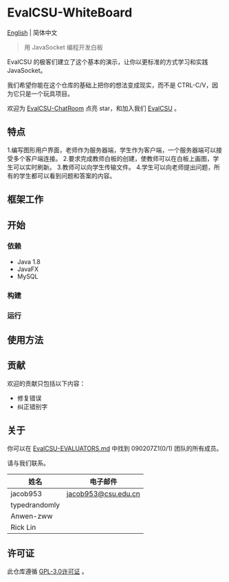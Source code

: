 # EvalCSU-WhiteBoard

[English](/README.md) | 简体中文

> 用 JavaSocket 编程开发白板

EvalCSU 的极客们建立了这个基本的演示，让你以更标准的方式学习和实践 JavaSocket。

我们希望你能在这个仓库的基础上把你的想法变成现实，而不是 CTRL-C/V，因为它只是一个玩具项目。

欢迎为 [EvalCSU-ChatRoom](https://github.com/EvalCSU/evalcsu-whiteboard) 点亮 star，和加入我们 [EvalCSU](https://github.com/Jacob953/evalcsu) 。

## 特点
1.编写图形用户界面，老师作为服务器端，学生作为客户端，一个服务器端可以接受多个客户端连接。
2.要求完成教师白板的创建，使教师可以在白板上画图，学生可以实时刷新。
3.教师可以向学生传输文件。
4.学生可以向老师提出问题，所有的学生都可以看到问题和答案的内容。

## 框架工作
<!-- 描述程序的框架结构 -->

## 开始

### 依赖
- Java 1.8
- JavaFX
- MySQL

### 构建
<!-- 如何构建程序 -->

### 运行
<!-- 如何运行该程序 -->

## 使用方法
<!-- 如何使用该程序 -->

## 贡献
欢迎的贡献只包括以下内容：
- 修复错误
- 纠正错别字

## 关于
你可以在 [EvalCSU-EVALUATORS.md](https://github.com/Jacob953/evalcsu/blob/main/global/EVALUATOR.md) 中找到 090207Z1(0/1) 团队的所有成员。

请与我们联系。

| 姓名            | 电子邮件                  |
|---------------|-----------------------|
| jacob953      | jacob953@csu.edu.cn   |
| typedrandomly |                       |
| Anwen-zww     |                       |
| Rick Lin      |                       |

## 许可证
此仓库遵循 [GPL-3.0许可证](LICENSE) 。
